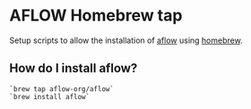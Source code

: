 # AFLOW Homebrew tap

Setup scripts to allow the installation of [aflow](https://github.com/aflow-org/aflow) using [homebrew](https://brew.sh/).

## How do I install aflow?

```shell
`brew tap aflow-org/aflow`
`brew install aflow`
```


